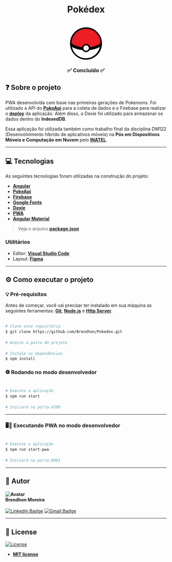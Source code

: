 <h1 align="center">Pokédex</h1>
<h1 align="center">
    <img align="center" src="src\assets\imgs\pokeball-logo.svg" width="100px;" alt="Pokeball"/>
</h1>
<h3 align="center">✅ Concluído ✅</h3>

## ❓ Sobre o projeto

PWA desenvolvida com base nas primeiras gerações de Pokemons. Foi utilizado a API do **[PokeApi](https://pokeapi.co/)** para a coleta de dados e o Firebase pera realizar o **[deploy](https://pokedex-eb73a.web.app/)** da aplicação. Além disso, o Dexie foi utilizado para armazenar os dados dentro do **IndexedDB**.

Essa aplicação foi utilizada também como trabalho final da disciplina DM122 (Desenvolvimento híbrido de aplicativos móveis) na **Pós em Dispositivos Móveis e Computação em Nuvem** pelo **[INATEL](https://inatel.br/home/)**.

---

## 💻 Tecnologias

As seguintes tecnologias foram utilizadas na construção do projeto:

 - **[Angular](https://angular.io/)**
 - **[PokeApi](https://pokeapi.co/)**
 - **[Firebase](https://firebase.google.com/?hl=pt)**
 - **[Google Fonts](https://fonts.google.com/)**
 - **[Dexie](https://dexie.org/)**
 - **[PWA](https://angular.io/guide/service-worker-getting-started)**
 - **[Angular Material](https://material.angular.io/)**

> Veja o arquivo  **[package.json](https://github.com/Brendhon/Pokedex/blob/main/package.json)**

### Utilitários
- Editor:  **[Visual Studio Code](https://code.visualstudio.com/)**
- Layout:  **[Figma](https://www.figma.com/file/QtUo2ZlTm2lmurqegmN8lI/Pok%C3%A9dex-(Community)?node-id=346%3A11868)**

---
## ⚙️ Como executar o projeto

### 💡 Pré-requisitos

Antes de começar, você vai precisar ter instalado em sua máquina as seguintes ferramentas:
**[Git](https://git-scm.com)**, **[Node.js](https://nodejs.org/en/)** e **[Http Server](https://www.npmjs.com/package/http-server)**.<br> 

```bash

# Clone este repositório
$ git clone https://github.com/Brendhon/Pokedex.git

# Acesse a pasta do projeto

# Instale as dependências
$ npm install

```
### ⚽ Rodando no modo desenvolvedor

```bash

# Execute a aplicação
$ npm run start

# Iniciará na porta:4200

```

---
### 🖥️📱 Executando PWA no modo desenvolvedor

```bash

# Execute a aplicação
$ npm run start-pwa

# Iniciará na porta:8081
```

---

## 👥 Autor
<h4 align="left">
<img style="border-radius: 5%; margin-right: 30px" src="https://avatars.githubusercontent.com/Brendhon" width="120px;" alt="Avatar"/><br>
Brendhon Moreira
</h4>


[![Linkedin Badge](https://img.shields.io/badge/-Brendhon-blue?style=flat-square&logo=Linkedin&logoColor=white&link=https://www.linkedin.com/in/brendhon-moreira)](https://www.linkedin.com/in/brendhon-moreira)
[![Gmail Badge](https://img.shields.io/badge/-brendhon.e.c.m@gmail.com-c14438?style=flat-square&logo=Gmail&logoColor=white&link=mailto:brendhon.e.c.m@gmail.com)](mailto:brendhon.e.c.m@gmail.com)

---
## 📝 License
[![License](https://img.shields.io/apm/l/vim-mode?color=blue)](http://badges.mit-license.org)

- **[MIT license](https://choosealicense.com/licenses/mit/)**
